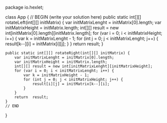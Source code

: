 package io.hexlet;

class App {
    // BEGIN (write your solution here)
    public static int[][] rotateLeft(int[][] initMatrix) {
        var initMatrixLenght = initMatrix[0].length;
        var initMatrixHeight = initMatrix.length;
        int[][] result = new int[initMatrix[0].length][initMatrix.length];
        for (var i = 0; i < initMatrixHeight; i++) {
            var k = initMatrixLenght - 1;
            for (int j = 0; j < initMatrixLenght; j++) {
                result[k--][i] = initMatrix[i][j];
            }
        }
        return  result;
    }

    public static int[][] rotateRight(int[][] initMatrix) {
        var initMatrixLenght = initMatrix[0].length;
        var initMatrixHeight = initMatrix.length;
        int[][] result = new int[initMatrixLenght][initMatrixHeight];
        for (var i = 0; i < initMatrixLenght; i++) {
            var k = initMatrixHeight - 1;
            for (int j = 0; j < initMatrixHeight; j++) {
                result[i][j] = initMatrix[k--][i];
            }
        }
        return  result;
    }
    // END
}
